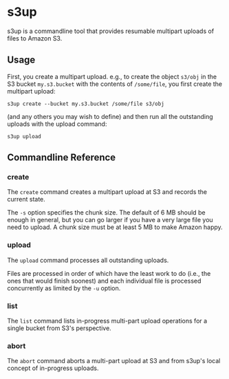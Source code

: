 # s3up

s3up is a commandline tool that provides resumable multipart uploads
of files to Amazon S3.

## Usage

First, you create a multipart upload.  e.g., to create the object
`s3/obj` in the S3 bucket `my.s3.bucket` with the contents of
`/some/file`, you first create the multipart upload:

    s3up create --bucket my.s3.bucket /some/file s3/obj

(and any others you may wish to define) and then run all the
outstanding uploads with the upload command:

    s3up upload

## Commandline Reference

### create

The `create` command creates a multipart upload at S3 and records the
current state.

The `-s` option specifies the chunk size.  The default of 6 MB should
be enough in general, but you can go larger if you have a very large
file you need to upload.  A chunk size must be at least 5 MB to make
Amazon happy.

### upload

The `upload` command processes all outstanding uploads.

Files are processed in order of which have the least work to do (i.e.,
the ones that would finish soonest) and each individual file is
processed concurrently as limited by the `-u` option.

### list

The `list` command lists in-progress multi-part upload operations for
a single bucket from S3's perspective.

### abort

The `abort` command aborts a multi-part upload at S3 and from s3up's
local concept of in-progress uploads.
